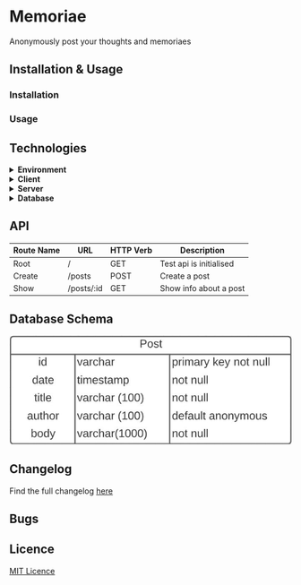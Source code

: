 # Memoriae

Anonymously post your thoughts and memoriaes

## Installation & Usage

### Installation

### Usage

## Technologies

<details>
  <summary><b>Environment</b></summary>

- [Docker](https://www.docker.com/)

</details>

<details>
  <summary><b>Client</b></summary>
  
  - HTML
  - CSS
  - JavaScript
  - [NPM](https://www.npmjs.com/)
    - [lite-server](https://www.npmjs.com/package/lite-server)
    - [concurrently](https://www.npmjs.com/package/concurrently)
    - [watchify](https://www.npmjs.com/package/watchify)

</details>

<details>
  <summary><b>Server</b></summary>

- [NodeJs](https://nodejs.org/en/)
- [NPM](https://www.npmjs.com/)
  - [express](https://www.npmjs.com/package/express)
  - [cors](https://www.npmjs.com/package/cors)
  - [morgan](https://www.npmjs.com/package/morgan)
  - [uuid](https://www.npmjs.com/package/uuid)
  - [nodemon](https://www.npmjs.com/package/nodemon)
  - [pg](https://www.npmjs.com/package/pg)

</details>

<details>
  <summary><b>Database</b></summary>

- [PostgreSQL](https://www.postgresql.org/)

</details>

## API

| Route Name | URL        | HTTP Verb | Description             |
| ---------- | ---------- | --------- | ----------------------- |
| Root       | /          | GET       | Test api is initialised |
| Create     | /posts     | POST      | Create a post           |
| Show       | /posts/:id | GET       | Show info about a post  |

## Database Schema

![Database Schema](./readme_assets/db_schema.jpg)

## Changelog

Find the full changelog [here](./changelog.md)

## Bugs

## Licence

[MIT Licence](https://opensource.org/licenses/mit-license.php)
